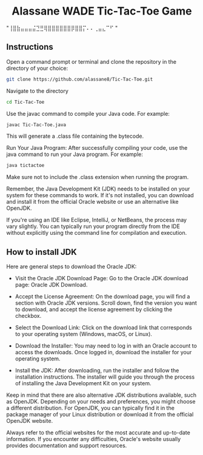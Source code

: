 <h1 align="center">
  Alassane WADE Tic-Tac-Toe Game
</h1>                                         
                                       "⢸⣿⣷⣤⣤⣤⣬⣙⣛⢿⣿⣿⣿⣿⣿⣿⡿⣿⣿⡍⠄⠄⢀⣤⣄⠉⠋ "

## Instructions
Open a command prompt or terminal and clone the repository in the directory of your choice:
```bash
git clone https://github.com/alassane8/Tic-Tac-Toe.git
```

Navigate to the directory 
```bash
cd Tic-Tac-Toe
```

Use the javac command to compile your Java code. For example:
```bash
javac Tic-Tac-Toe.java
```

This will generate a .class file containing the bytecode.

Run Your Java Program:
After successfully compiling your code, use the java command to run your Java program. For example:

```bash
java tictactoe
```

Make sure not to include the .class extension when running the program.

Remember, the Java Development Kit (JDK) needs to be installed on your system for these commands to work. If it's not installed, you can download and install it from the official Oracle website or use an alternative like OpenJDK.

If you're using an IDE like Eclipse, IntelliJ, or NetBeans, the process may vary slightly. You can typically run your program directly from the IDE without explicitly using the command line for compilation and execution.

## How to install JDK

Here are general steps to download the Oracle JDK:

- Visit the Oracle JDK Download Page:
Go to the Oracle JDK download page: Oracle JDK Download.

- Accept the License Agreement:
On the download page, you will find a section with Oracle JDK versions. Scroll down, find the version you want to download, and accept the license agreement by clicking the checkbox.

- Select the Download Link:
Click on the download link that corresponds to your operating system (Windows, macOS, or Linux).

- Download the Installer:
You may need to log in with an Oracle account to access the downloads. Once logged in, download the installer for your operating system.

- Install the JDK:
After downloading, run the installer and follow the installation instructions. The installer will guide you through the process of installing the Java Development Kit on your system.

Keep in mind that there are also alternative JDK distributions available, such as OpenJDK. Depending on your needs and preferences, you might choose a different distribution. For OpenJDK, you can typically find it in the package manager of your Linux distribution or download it from the official OpenJDK website.

Always refer to the official websites for the most accurate and up-to-date information. If you encounter any difficulties, Oracle's website usually provides documentation and support resources.